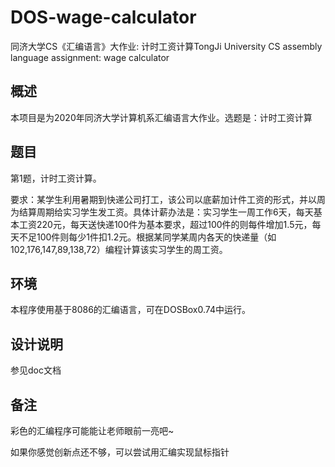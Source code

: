 # DOS-wage-calculator
同济大学CS《汇编语言》大作业: 计时工资计算TongJi University CS assembly language assignment: wage calculator
## 概述

本项目是为2020年同济大学计算机系汇编语言大作业。选题是：计时工资计算

## 题目

第1题，计时工资计算。

要求：某学生利用暑期到快递公司打工，该公司以底薪加计件工资的形式，并以周为结算周期给实习学生发工资。具体计薪办法是：实习学生一周工作6天，每天基本工资220元，每天送快递100件为基本要求，超过100件的则每件增加1.5元，每天不足100件则每少1件扣1.2元。根据某同学某周内各天的快递量（如102,176,147,89,138,72）编程计算该实习学生的周工资。

## 环境

本程序使用基于8086的汇编语言，可在DOSBox0.74中运行。

## 设计说明

参见doc文档

## 备注

彩色的汇编程序可能能让老师眼前一亮吧~

如果你感觉创新点还不够，可以尝试用汇编实现鼠标指针
